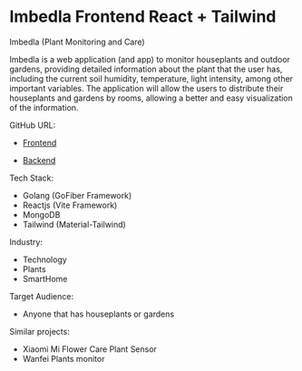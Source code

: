 # Imbedla Frontend React + Tailwind

Imbedla (Plant Monitoring and Care)

Imbedla is a web application (and app) to monitor houseplants and outdoor gardens, providing detailed information about the plant that the user has, including the current soil humidity, temperature, light intensity, among other important variables.
The application will allow the users to distribute their houseplants and gardens by rooms, allowing a better and easy visualization of the information.


GitHub URL:

- [Frontend](https://github.com/AdrianAdame/imbedla-frontend-react)

- [Backend](https://github.com/AdrianAdame/imbedla-backend-fiber)

Tech Stack:

- Golang (GoFiber Framework)
- Reactjs (Vite Framework)
- MongoDB
- Tailwind (Material-Tailwind)


Industry:
- Technology
- Plants
- SmartHome


Target Audience:
- Anyone that has houseplants or gardens


Similar projects:
- Xiaomi Mi Flower Care Plant Sensor
- Wanfei Plants monitor 
